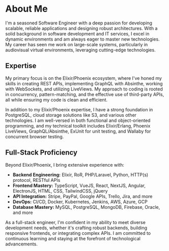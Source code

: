 # About Me

I'm a seasoned Software Engineer with a deep passion for developing scalable, reliable applications and designing robust architectures. With a solid background in software development and IT services, I excel in dynamic environments and am always eager to master new technologies. My career has seen me work on large-scale systems, particularly in audiovisual virtual environments, leveraging cutting-edge technologies.

## Expertise

My primary focus is on the Elixir/Phoenix ecosystem, where I've honed my skills in creating REST APIs, implementing GraphQL with Absinthe, working with WebSockets, and utilizing LiveViews. My approach to coding is rooted in concurrency, pattern-matching, and the effective use of third-party APIs, all while ensuring my code is clean and efficient.

In addition to my Elixir/Phoenix expertise, I have a strong foundation in PostgreSQL, cloud storage solutions like S3, and various other technologies. I am well-versed in both functional and object-oriented programming, and my technical toolkit includes Elixir/Erlang, Phoenix LiveViews, GraphQL/Absinthe, ExUnit for unit testing, and Wallaby for concurrent browser testing.

## Full-Stack Proficiency

Beyond Elixir/Phoenix, I bring extensive experience with:

- **Backend Engineering:** Elixir, RoR, PHP/Laravel, Python, HTTP(s) protocol, RESTful APIs
- **Frontend Mastery:** TypeScript, VueJS, React, NextJS, Angular, ElectronJS, HTML, CSS, TailwindCSS, jQuery
- **API Integration:** Stripe, PayPal, Google APIs, Trello, Jira, and more
- **DevOps:** CI/CD, Docker, Kubernetes, Jenkins, AWS, Azure, GCP
- **Database Mastery:** MySQL, PostgreSQL, MongoDB, Firebase, Oracle, and more

As a full-stack engineer, I'm confident in my ability to meet diverse development needs, whether it's crafting robust backends, building responsive frontends, or integrating complex APIs. I am committed to continuous learning and staying at the forefront of technological advancements.
